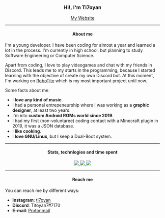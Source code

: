 <h3 align="center">Hi!, I'm Ti7oyan</h3>

<p align="center">
  <a href="https://ti7oyan.github.io/" target="__blank">My Website</a>
</p>

---
<h4 align="center">About me</h4>
I'm a young developer. I have been coding for almost a year and learned a lot in the process. I'm currently in high school, but planning to study Software Engineering or Computer Science.  

Apart from coding, I love to play videogames and chat with my friends in Discord. This leads me to my starts in the programming, because I started learning with the objective of create my own Discord bot. At this moment, I'm working on [RoboTito](https://github.com/Ti7oyan/RoboTito) which is my most important project until now.  

Some facts about me:
- I **love any kind of music**.
- I had a personal entrepeneurship where I was working as a **graphic designer**, at least two years.
- I'm into **custom Android ROMs world since 2019**.
- I had my first (non-voluntaree) coding contact with a Minecraft plugin in 2019, it was a JSON database.
- I **like cooking**.
- I **love GNU/Linux**, but I keep a Dual-Boot system.

---
<h4 align="center">Stats, technlogies and time spent</h4>
<p align="center">
  <a href="https://github.com/anuraghazra/github-readme-stats">
    <img src="https://github-readme-stats.vercel.app/api?username=Ti7oyan&theme=dark&show_icons=true">
  </a>
  <a href="https://github.com/anuraghazra/github-readme-stats">
    <img src="https://github-readme-stats.vercel.app/api/top-langs/?username=Ti7oyan&theme=dark">
  </a>
  <a href="https://github.com/anuraghazra/github-readme-stats">
    <img src="https://github-readme-stats.vercel.app/api/wakatime?username=Ti7oyan&theme=dark&layout=compact&langs_count=10">
  </a>
</p>

---
<h4 align="center">Reach me</h4>

You can reach me by different ways:
- **Instagram**: [ti7oyan](https://instagram.com/ti7oyan)
- **Discord**: Titoyan7#7170
- **E-mail**: [Protonmail](mailto:ticiano.morvan@protonmail.com)

